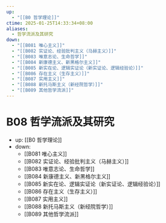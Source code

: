 ```yaml
---
up:
  - "[[B0 哲学理论]]"
ctime: 2025-01-25T14:33:34+08:00
aliases:
  - 哲学流派及其研究
down:
  - "[[B081 唯心主义]]"
  - "[[B082 实证论、经验批判主义（马赫主义）]]"
  - "[[B083 唯意志论、生命哲学]]"
  - "[[B084 新康德主义、新黑格尔主义]]"
  - "[[B085 新实在论、逻辑实证论（新实证论、逻辑经验论）]]"
  - "[[B086 存在主义（生存主义）]]"
  - "[[B087 实用主义]]"
  - "[[B088 新托马斯主义（新经院哲学）]]"
  - "[[B089 其他哲学流派]]"
---
```


# B08 哲学流派及其研究

- up: [[B0 哲学理论]]
- down:	
	- [[B081 唯心主义]]
	- [[B082 实证论、经验批判主义（马赫主义）]]
	- [[B083 唯意志论、生命哲学]]
	- [[B084 新康德主义、新黑格尔主义]]
	- [[B085 新实在论、逻辑实证论（新实证论、逻辑经验论）]]
	- [[B086 存在主义（生存主义）]]
	- [[B087 实用主义]]
	- [[B088 新托马斯主义（新经院哲学）]]
	- [[B089 其他哲学流派]]
	
